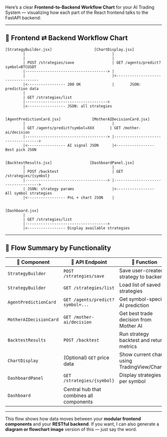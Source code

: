 Here’s a clear **Frontend-to-Backend Workflow Chart** for your AI Trading System — visualizing how each part of the React frontend talks to the FastAPI backend:

---

## 🧠 **Frontend ⇄ Backend Workflow Chart**

```
[StrategyBuilder.jsx]                   [ChartDisplay.jsx]
        |                                       |
        |                                       |
        | POST /strategies/save                 | GET /agents/predict?symbol=BTCUSDT
        |-------------------------------------> |
        |                                       |<-----------------------------------
        |<----------------- 200 OK              |       JSON: prediction data
        |
        | GET /strategies/list
        |------------------------------------->  
        |<----------------- JSON: all strategies


[AgentPredictionCard.jsx]              [MotherAIDecisionCard.jsx]
        |                                       |
        | GET /agents/predict?symbol=XXX       | GET /mother-ai/decision
        |-------------------------------------> |------------------------------------>
        |<----------------- AI signal JSON      |<----------------- Best pick JSON


[BacktestResults.jsx]                 [DashboardPanel.jsx]
        |                                       |
        | POST /backtest                        | GET /strategies/{symbol}
        |-------------------------------------> |------------------------------------>
        | JSON: strategy params                 |<----------------- All symbol strategies
        |<----------------- PnL + chart JSON    |


[Dashboard.jsx]
        |
        | GET /strategies/list
        |------------------------------------->
        |<----------------- Display available strategies
```

---

## 🔧 **Flow Summary by Functionality**

| 🧩 Component           | 📡 API Endpoint                          | 🧠 Function                                  |
| ---------------------- | ---------------------------------------- | -------------------------------------------- |
| `StrategyBuilder`      | `POST /strategies/save`                  | Save user-created strategy to backend        |
| `StrategyBuilder`      | `GET /strategies/list`                   | Load list of saved strategies                |
| `AgentPredictionCard`  | `GET /agents/predict?symbol=...`         | Get symbol-specific AI prediction            |
| `MotherAIDecisionCard` | `GET /mother-ai/decision`                | Get best trade decision from Mother AI       |
| `BacktestResults`      | `POST /backtest`                         | Run strategy backtest and return metrics     |
| `ChartDisplay`         | (Optional) `GET` price data              | Show current chart using TradingView/ChartJS |
| `DashboardPanel`       | `GET /strategies/{symbol}`               | Display strategies per symbol                |
| `Dashboard`            | Central hub that combines all components |                                              |

---

This flow shows how data moves between your **modular frontend components** and your **RESTful backend**. If you want, I can also generate a **diagram or flowchart image** version of this — just say the word.
